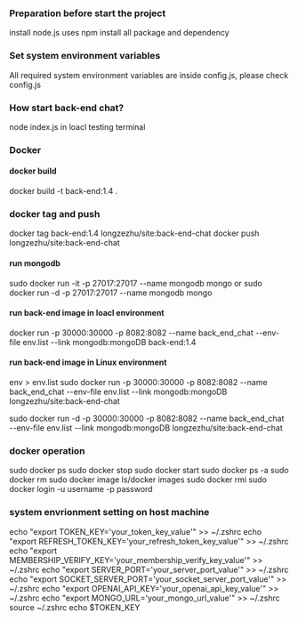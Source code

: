 ### Preparation before start the project
install node.js
uses npm install all package and dependency 
### Set system environment variables
All required system environment variables are inside config.js, please check config.js
### How start back-end chat?
node index.js in loacl testing terminal
### Docker 
#### docker build
docker build -t back-end:1.4 .
### docker tag and push
docker tag back-end:1.4 longzezhu/site:back-end-chat
docker push longzezhu/site:back-end-chat
#### run mongodb
sudo docker run -it -p 27017:27017 --name mongodb mongo 
or 
sudo docker run -d -p 27017:27017 --name mongodb mongo 
#### run back-end image in loacl environment 
docker run -p 30000:30000 -p 8082:8082 --name back_end_chat --env-file env.list --link mongodb:mongoDB back-end:1.4 
#### run back-end image in Linux environment
env > env.list 
sudo docker run -p 30000:30000 -p 8082:8082 --name back_end_chat --env-file env.list --link mongodb:mongoDB longzezhu/site:back-end-chat  

sudo docker run -d -p 30000:30000 -p 8082:8082 --name back_end_chat --env-file env.list --link mongodb:mongoDB longzezhu/site:back-end-chat 
### docker operation
sudo docker ps 
sudo docker stop 
sudo docker start
sudo docker ps -a 
sudo docker rm 
sudo docker image ls/docker images
sudo docker rmi 
sudo docker login -u username -p password
### system envrionment setting on host machine
echo "export TOKEN_KEY='your_token_key_value'" >> ~/.zshrc
echo "export REFRESH_TOKEN_KEY='your_refresh_token_key_value'" >> ~/.zshrc
echo "export MEMBERSHIP_VERIFY_KEY='your_membership_verify_key_value'" >> ~/.zshrc
echo "export SERVER_PORT='your_server_port_value'" >> ~/.zshrc
echo "export SOCKET_SERVER_PORT='your_socket_server_port_value'" >> ~/.zshrc
echo "export OPENAI_API_KEY='your_openai_api_key_value'" >> ~/.zshrc
echo "export MONGO_URL='your_mongo_url_value'" >> ~/.zshrc
source ~/.zshrc
echo $TOKEN_KEY

